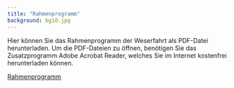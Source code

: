 ```yaml
---
title: "Rahmenprogramm"
background: bg10.jpg
---
```

Hier können Sie das Rahmenprogramm der Weserfahrt als PDF-Datei herunterladen.
Um die PDF-Dateien zu öffnen, benötigen Sie das Zusatzprogramm Adobe Acrobat Reader, welches Sie im Internet kostenfrei herunterladen können.


<a href="/assets/images/rahmenprogramm_weserfahrt_2017.pdf" class="btn btn-outline-inverse btn-sm">Rahmenprogramm</a>

